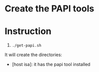 # Create the PAPI tools

# Instruction
1. `./get-papi.sh`

It will create the directories:
- [host isa]: it has the papi tool installed
